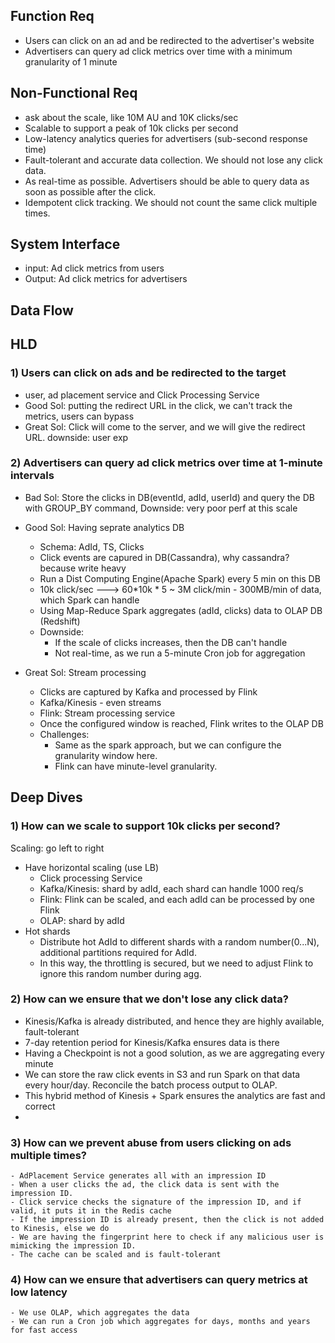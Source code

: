 ## Function Req
  - Users can click on an ad and be redirected to the advertiser's website
  - Advertisers can query ad click metrics over time with a minimum granularity of 1 minute

## Non-Functional Req
  - ask about the scale, like 10M AU and 10K clicks/sec
  - Scalable to support a peak of 10k clicks per second
  - Low-latency analytics queries for advertisers (sub-second response time)
  - Fault-tolerant and accurate data collection. We should not lose any click data.
  - As real-time as possible. Advertisers should be able to query data as soon as possible after the click.
  - Idempotent click tracking. We should not count the same click multiple times.

## System Interface
 - input: Ad click metrics from users
 - Output: Ad click metrics for advertisers

## Data Flow

## HLD

### 1) Users can click on ads and be redirected to the target
  - user, ad placement service and Click Processing Service
  - Good Sol: putting the redirect URL in the click, we can't track the metrics, users can bypass
  - Great Sol: Click will come to the server, and we will give the redirect URL. downside: user exp

### 2) Advertisers can query ad click metrics over time at 1-minute intervals
  - Bad Sol: Store the clicks in DB(eventId, adId, userId) and query the DB with GROUP_BY command, Downside: very poor perf at this scale
  - Good Sol: Having seprate analytics DB
    - Schema: AdId, TS, Clicks
    - Click events are capured in DB(Cassandra), why cassandra? because write heavy
    - Run a Dist Computing Engine(Apache Spark) every 5 min on this DB
    - 10k click/sec ---> 60*10k * 5 ~ 3M click/min - 300MB/min of data, which Spark can handle
    - Using Map-Reduce Spark aggregates (adId, clicks) data to OLAP DB (Redshift)
    - Downside:
      - If the scale of clicks increases, then the DB can't handle
      - Not real-time, as we run a 5-minute Cron job for aggregation
  
 - Great Sol: Stream processing
   - Clicks are captured by Kafka and processed by Flink
   - Kafka/Kinesis - even streams
   - Flink: Stream processing service
   - Once the configured window is reached, Flink writes to the OLAP DB
   - Challenges:
     - Same as the spark approach, but we can configure the granularity window here.
     - Flink can have minute-level granularity.

## Deep Dives

### 1) How can we scale to support 10k clicks per second?
  Scaling: go left to right
  - Have horizontal scaling (use LB)
    - Click processing Service
    - Kafka/Kinesis: shard by adId, each shard can handle 1000 req/s
    - Flink: Flink can be scaled, and each adId can be processed by one Flink
    - OLAP: shard by adId
  - Hot shards
    - Distribute hot AdId to different shards with a random number(0...N), additional partitions required for AdId.
    - In this way, the throttling is secured, but we need to adjust Flink to ignore this random number during agg.
  
### 2) How can we ensure that we don't lose any click data?
  - Kinesis/Kafka is already distributed, and hence they are highly available, fault-tolerant
  - 7-day retention period for Kinesis/Kafka ensures data is there
  - Having a Checkpoint is not a good solution, as we are aggregating every minute
  - We can store the raw click events in S3 and run Spark on that data every hour/day. Reconcile the batch process output to OLAP.
  - This hybrid method of Kinesis + Spark ensures the analytics are fast and correct
  - 
### 3) How can we prevent abuse from users clicking on ads multiple times?
    - AdPlacement Service generates all with an impression ID
    - When a user clicks the ad, the click data is sent with the impression ID.
    - Click service checks the signature of the impression ID, and if valid, it puts it in the Redis cache
    - If the impression ID is already present, then the click is not added to Kinesis, else we do
    - We are having the fingerprint here to check if any malicious user is mimicking the impression ID.
    - The cache can be scaled and is fault-tolerant

### 4) How can we ensure that advertisers can query metrics at low latency
    - We use OLAP, which aggregates the data
    - We can run a Cron job which aggregates for days, months and years for fast access
